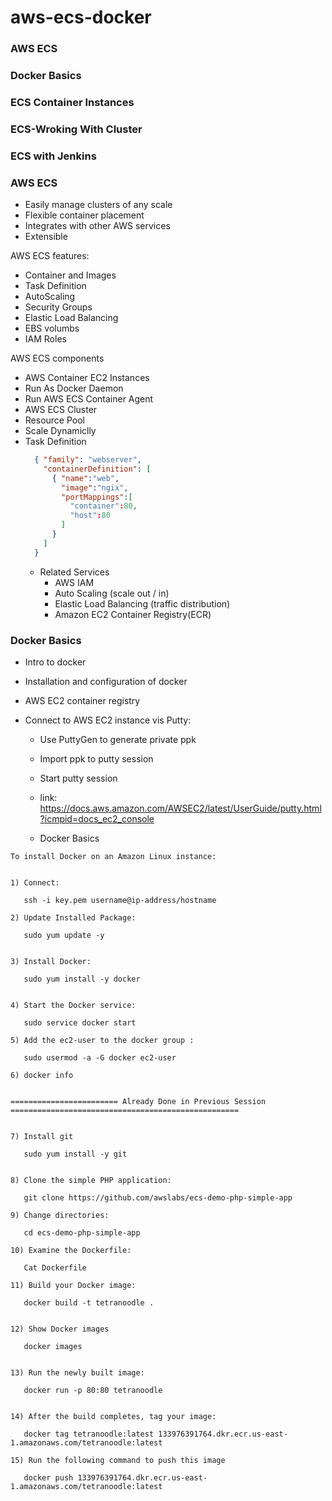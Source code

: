 # aws-ecs-docker

### AWS ECS
### Docker Basics
### ECS Container Instances
### ECS-Wroking With Cluster
### ECS with Jenkins

### AWS ECS
* Easily manage clusters of any scale
* Flexible container placement
* Integrates with other AWS services
* Extensible



AWS ECS features:
* Container and Images
* Task Definition
* AutoScaling
* Security Groups
* Elastic Load Balancing
* EBS volumbs
* IAM Roles

AWS ECS components
* AWS Container EC2 Instances
* Run As Docker Daemon
* Run AWS ECS Container Agent
* AWS ECS Cluster
* Resource Pool
* Scale Dynamiclly
* Task Definition
  ```json
    { "family": "webserver",
      "containerDefinition": [
        { "name":"web",
          "image":"ngix",
          "portMappings":[
            "container":80,
            "host":80
          ]
        }
      ]
    }
  ```
  * Related Services
    * AWS IAM
    * Auto Scaling (scale out / in)
    * Elastic Load Balancing (traffic distribution)
    * Amazon EC2 Container Registry(ECR)

### Docker Basics
* Intro to docker
* Installation and configuration of docker
* AWS EC2 container registry

* Connect to AWS EC2 instance vis Putty:
  * Use PuttyGen to generate private ppk 
  * Import ppk to putty session
  * Start putty session
  * link: https://docs.aws.amazon.com/AWSEC2/latest/UserGuide/putty.html?icmpid=docs_ec2_console
  
  * Docker Basics
 ```
 To install Docker on an Amazon Linux instance:


1) Connect:
	
	ssh -i key.pem username@ip-address/hostname

2) Update Installed Package: 
 	
	sudo yum update -y


3) Install Docker:

	sudo yum install -y docker


4) Start the Docker service:

	sudo service docker start

5) Add the ec2-user to the docker group :

	sudo usermod -a -G docker ec2-user

6) docker info


======================== Already Done in Previous Session ===================================================


7) Install git

	sudo yum install -y git


8) Clone the simple PHP application:

	git clone https://github.com/awslabs/ecs-demo-php-simple-app

9) Change directories:

	cd ecs-demo-php-simple-app

10) Examine the Dockerfile:

	Cat Dockerfile

11) Build your Docker image:

	docker build -t tetranoodle .


12) Show Docker images

	docker images


13) Run the newly built image:

	docker run -p 80:80 tetranoodle


14) After the build completes, tag your image:

	docker tag tetranoodle:latest 133976391764.dkr.ecr.us-east-1.amazonaws.com/tetranoodle:latest 

15) Run the following command to push this image 

	docker push 133976391764.dkr.ecr.us-east-1.amazonaws.com/tetranoodle:latest
 ```
